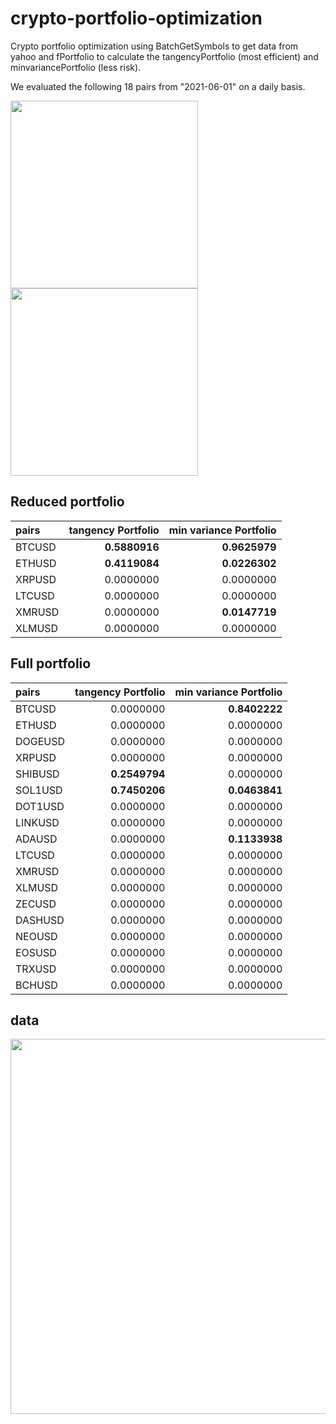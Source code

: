 # crypto-portfolio-optimization
Crypto portfolio optimization using BatchGetSymbols to get data from yahoo and fPortfolio to calculate the tangencyPortfolio (most efficient) and minvariancePortfolio (less risk).

We evaluated the following 18 pairs from "2021-06-01" on a daily basis.
<div>
<img src="https://user-images.githubusercontent.com/25669140/143492408-f3fc0386-1ae2-40ee-ad45-af5b2bde4c52.png" width="300" />
<img src="https://user-images.githubusercontent.com/25669140/143491591-32bb2508-cc0c-4289-8ab7-4ba47509ab25.png" width="300" />
</div>

## Reduced portfolio

|pairs   |tangency Portfolio|min variance Portfolio|
|:------|---------:|---------:|
|BTCUSD | **0.5880916**| **0.9625979**|
|ETHUSD | **0.4119084**| **0.0226302**|
|XRPUSD | 0.0000000| 0.0000000|
|LTCUSD | 0.0000000| 0.0000000|
|XMRUSD | 0.0000000| **0.0147719**|
|XLMUSD | 0.0000000| 0.0000000|

## Full portfolio

|pairs   |tangency Portfolio|min variance Portfolio|
|:-------|---------:|---------:|
|BTCUSD  | 0.0000000| **0.8402222**|
|ETHUSD  | 0.0000000| 0.0000000|
|DOGEUSD | 0.0000000| 0.0000000|
|XRPUSD  | 0.0000000| 0.0000000|
|SHIBUSD | **0.2549794**| 0.0000000|
|SOL1USD | **0.7450206**| **0.0463841**|
|DOT1USD | 0.0000000| 0.0000000|
|LINKUSD | 0.0000000| 0.0000000|
|ADAUSD  | 0.0000000| **0.1133938**|
|LTCUSD  | 0.0000000| 0.0000000|
|XMRUSD  | 0.0000000| 0.0000000|
|XLMUSD  | 0.0000000| 0.0000000|
|ZECUSD  | 0.0000000| 0.0000000|
|DASHUSD | 0.0000000| 0.0000000|
|NEOUSD  | 0.0000000| 0.0000000|
|EOSUSD  | 0.0000000| 0.0000000|
|TRXUSD  | 0.0000000| 0.0000000|
|BCHUSD  | 0.0000000| 0.0000000|

## data
<img src="https://user-images.githubusercontent.com/25669140/143491603-18b378d7-6df4-4c50-9d57-abbd72d17dea.png" width="600" />
